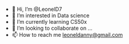 - 👋 Hi, I’m @LeonelD7
- 👀 I’m interested in Data science
- 🌱 I’m currently learning CS50x
- 💞️ I’m looking to collaborate on ...
- 📫 How to reach me leoneldanny@gmail.com

<!---
LeonelD7/LeonelD7 is a ✨ special ✨ repository because its `README.md` (this file) appears on your GitHub profile.
You can click the Preview link to take a look at your changes.
--->
